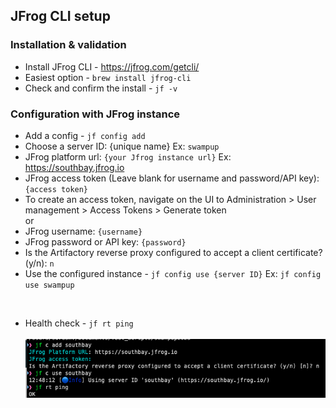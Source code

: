 
## JFrog CLI setup
### Installation & validation
  * Install JFrog CLI - https://jfrog.com/getcli/
  * Easiest option - `brew install jfrog-cli` 
  * Check and confirm the install - `jf -v`


### Configuration with JFrog instance
  * Add a config - `jf config add`
  * Choose a server ID: {unique name} Ex: `swampup`
  * JFrog platform url: `{your Jfrog instance url}` Ex: https://southbay.jfrog.io
  * JFrog access token (Leave blank for username and password/API key): `{access token}`
  * To create an access token, navigate on the UI to Administration > User management > Access Tokens > Generate token
    <br/> or
  * JFrog username: `{username}`
  * JFrog password or API key: `{password}`
  * Is the Artifactory reverse proxy configured to accept a client certificate? (y/n): `n`
  * Use the configured instance - `jf config use {server ID}` Ex: `jf config use swampup`

<br/>


* Health check - `jf rt ping`
  <br/>
  <br/>
  ![jf config add and check](image15.png)

